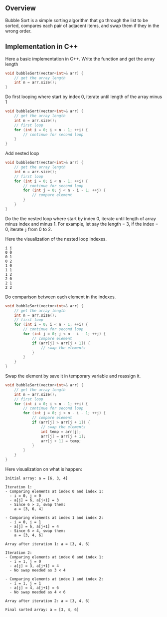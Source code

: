 ## Overview

Bubble Sort is a simple sorting algorithm that go through the list to be sorted, compares each pair of adjacent items, and swap them if they in the wrong order.
## Implementation in C++

Here a basic implementation in C++. Write the function and get the array length

```c++
void bubbleSort(vector<int>& arr) {
	// get the array length
	int n = arr.size();
}
```

Do first looping where start by index 0, iterate until length of the array minus 1

```c++
void bubbleSort(vector<int>& arr) {
	// get the array length
	int n = arr.size();
	// first loop
	for (int i = 0; i < n - 1; ++i) {
		// continue for second loop
	}
}
```

Add nested loop

```c++
void bubbleSort(vector<int>& arr) {
	// get the array length
	int n = arr.size();
	// first loop
	for (int i = 0; i < n - 1; ++i) {
		// continue for second loop
		for (int j = 0; j < n - i - 1; ++j) {
			// compare element
		}
	}
}
```

Do the the nested loop where start by index 0, iterate until length of array minus index and minus 1. For example, let say the length = 3, if the index = 0, iterate `j` from 0 to  2.

Here the visualization of the nested loop indexes.

```
i j
0 0
0 1
0 2
1 0
1 1
1 2
2 0
2 1
2 2
```

Do comparison between each element in the indexes.

```c++
void bubbleSort(vector<int>& arr) {
	// get the array length
	int n = arr.size();
	// first loop
	for (int i = 0; i < n - 1; ++i) {
		// continue for second loop
		for (int j = 0; j < n - i - 1; ++j) {
			// compare element
			if (arr[j] > arr[j + 1]) {
				// swap the elements
			}
		}
	}
}
```

Swap the element by save it in temporary variable and reassign it.


```c++
void bubbleSort(vector<int>& arr) {
	// get the array length
	int n = arr.size();
	// first loop
	for (int i = 0; i < n - 1; ++i) {
		// continue for second loop
		for (int j = 0; j < n - i - 1; ++j) {
			// compare element
			if (arr[j] > arr[j + 1]) {
				// swap the elements
				int temp = arr[j];
				arr[j] = arr[j + 1];
				arr[j + 1] = temp;
			}
		}
	}
}
```

Here visualization on what is happen:

```less
Initial array: a = [6, 3, 4]

Iteration 1:
- Comparing elements at index 0 and index 1:
  - i = 0, j = 0
  - a[j] = 6, a[j+1] = 3
  - Since 6 > 3, swap them:
    a = [3, 6, 4]

- Comparing elements at index 1 and index 2:
  - i = 0, j = 1
  - a[j] = 6, a[j+1] = 4
  - Since 6 > 4, swap them:
    a = [3, 4, 6]

Array after iteration 1: a = [3, 4, 6]

Iteration 2:
- Comparing elements at index 0 and index 1:
  - i = 1, j = 0
  - a[j] = 3, a[j+1] = 4
  - No swap needed as 3 < 4

- Comparing elements at index 1 and index 2:
  - i = 1, j = 1
  - a[j] = 4, a[j+1] = 6
  - No swap needed as 4 < 6

Array after iteration 2: a = [3, 4, 6]

Final sorted array: a = [3, 4, 6]
```


